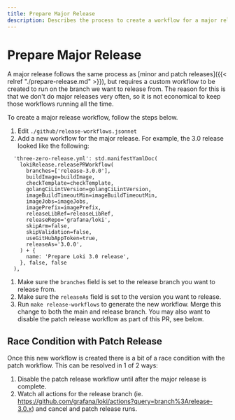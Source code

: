 ```yaml
---
title: Prepare Major Release
description: Describes the process to create a workflow for a major release of Grafana Loki.
---
```


# Prepare Major Release

A major release follows the same process as [minor and patch releases]({{< relref "./prepare-release.md" >}}), but requires a custom workflow to be created to run on the branch we want to release from. The reason for this is that we don't do major releases very often, so it is not economical to keep those workflows running all the time.

To create a major release workflow, follow the steps below.

1. Edit `./github/release-workflows.jsonnet`
1. Add a new workflow for the major release. For example, the 3.0 release looked like the following:

```jsonnet
  'three-zero-release.yml': std.manifestYamlDoc(
    lokiRelease.releasePRWorkflow(
      branches=['release-3.0.0'],
      buildImage=buildImage,
      checkTemplate=checkTemplate,
      golangCiLintVersion=golangCiLintVersion,
      imageBuildTimeoutMin=imageBuildTimeoutMin,
      imageJobs=imageJobs,
      imagePrefix=imagePrefix,
      releaseLibRef=releaseLibRef,
      releaseRepo='grafana/loki',
      skipArm=false,
      skipValidation=false,
      useGitHubAppToken=true,
      releaseAs='3.0.0',
    ) + {
      name: 'Prepare Loki 3.0 release',
    }, false, false
  ),

```

1. Make sure the `branches` field is set to the release branch you want to release from.
1. Make sure the `releaseAs` field is set to the version you want to release.
1. Run `make release-workflows` to generate the new workflow. Merge this change to both the main and release branch. You may also want to disable the patch release workflow as part of this PR, see below.

## Race Condition with Patch Release

Once this new workflow is created there is a bit of a race condition with the patch workflow. This can be resolved in 1 of 2 ways:

1. Disable the patch release workflow until after the major release is complete.
1. Watch all actions for the release branch (ie. <https://github.com/grafana/loki/actions?query=branch%3Arelease-3.0.x>) and cancel and patch release runs.
